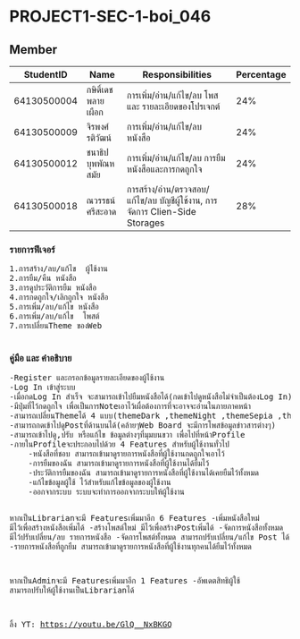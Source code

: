 # PROJECT1-SEC-1-boi_046
## Member
| StudentID | Name | Responsibilities | Percentage
|-----------|------|------------|--------
| 64130500004 | กษิดิ์เดช พลายเผือก |การเพิ่ม/อ่าน/แก้ไข/ลบ โพส และ รายละเอียดของโปรเจกต์ | 24%
| 64130500009 | จิรพงศ์ รติวัฒน์ |การเพิ่ม/อ่าน/แก้ไข/ลบ หนังสือ  | 24%
| 64130500012 | ชนาธิป บุพพัณหสมัย |การเพิ่ม/อ่าน/แก้ไข/ลบ การยืมหนังสือและการกดถูกใจ  | 24%
| 64130500018 | ณวรรธน์ ศรีสะอาด |การสร้าง/อ่าน/ตรวจสอบ/แก้ไข/ลบ บัญชีผู้ใช้งาน, การจัดการ Clien-Side Storages | 28%

<h3>รายการฟีเจอร์</h3>
<pre>
1.การสร้าง/ลบ/แก้ไข  ผู้ใช้งาน
2.การยืม/คืน หนังสือ
3.การดูประวัติการยืม หนังสือ
4.การกดถูกใจ/เลิกถูกใจ หนังสือ
5.การเพิ่ม/ลบ/แก้ไข หนังสือ
6.การเพิ่ม/ลบ/แก้ไข  โพสต์
7.การเปลี่ยนTheme ของWeb  
  </pre>

<h3>คู่มือ และ คำอธิบาย</h3><pre>
-Register และกรอกข้อมูลรายละเอียดของผู้ใช้งาน 
-Log In เข้าสู่ระบบ
-เมื่อกดLog In สำเร็จ จะสามารถเข้าไปยืมหนังสือได้(กดเข้าไปดูหนังสือไม่จำเป็นต้องLog In)
-มีปุ่มที่ไว้กดถูกใจ เพื่อเป็นการNoteเอาไว้เผื่อต้องการที่จะอาจจะอ่านในภายภาคหน้า
-สามารถเปลี่ยนThemeได้ 4 แบบ(themeDark ,themeNight ,themeSepia ,themeBright)
-สามารถกดเข้าไปดูPostที่ด้านบนได้(คล้ายๆWeb Board จะมีการโพสข้อมูลข่าวสารต่างๆ)
-สามารถเข้าไปดู,ปรับ หรือแก้ไข ข้อมูลต่างๆที่มุมบนขวา เพื่อไปที่หน้าProfile
-ภายในProfileจะประกอบไปด้วย 4 Features สำหรับผู้ใช้งานทั่วไป
    -หนังสือที่ชอบ สามารถเข้ามาดูรายการหนังสือที่ผู้ใช้งานกดถูกใจเอาไว้
    -การยืมของฉัน สามารถเข้ามาดูรายการหนังสือที่ผู้ใช้งานได้ยืมไว้
    -ประวัติการยืมของฉัน สามารถเข้ามาดูรายการหนังสือที่ผู้ใช้งานได้เคยยืมไว้ทั้งหมด
    -แก้ไขข้อมูลผู้ใช้ ไว้สำหรับแก้ไขข้อมูลของผู้ใช้งาน
    -ออกจากระบบ ระบบจะทำการออกจากระบบให้ผู้ใช้งาน

หากเป็นLibrarianจะมี Featuresเพิ่มมาอีก 6 Features
    -เพิ่มหนังสือใหม่ มีไว้เพื่อสร้างหนังสือเพิ่มได้
    -สร้างโพสต์ใหม่ มีไว้เพื่อสร้างPostเพิ่มได้
    -จัดการหนังสือทั้งหมด มีไว้ปรับเปลี่ยน/ลบ รายการหนังสือ
    -จัดการโพสต์ทั้งหมด สามารถปรับเปลี่ยน/แก้ไข Post ได้
    -รายการหนังสือที่ถูกยืม สามารถเข้ามาดูรายการหนังสือที่ผู้ใช้งานทุกคนได้ยืมไว้ทั้งหมด

หากเป็นAdminจะมี Featuresเพิ่มมาอีก 1 Features
    -อัพเดตสิทธิผู้ใช้  สามารถปรับให้ผู้ใช้งานเป็นLibrarianได้
    
ลิ้ง YT: https://youtu.be/GlQ__NxBKGQ

</pre>

